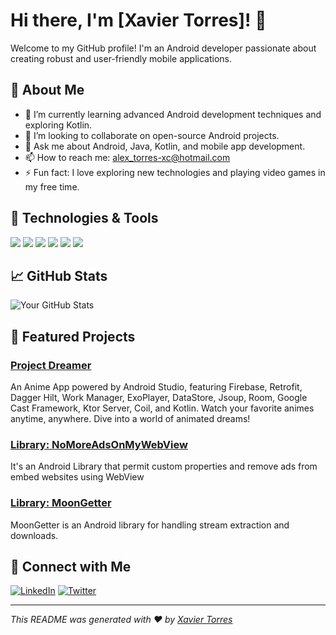 # Hi there, I'm [Xavier Torres]! 👋

Welcome to my GitHub profile! I'm an Android developer passionate about creating robust and user-friendly mobile applications.

## 🚀 About Me

- 🌱 I’m currently learning advanced Android development techniques and exploring Kotlin.
- 👯 I’m looking to collaborate on open-source Android projects.
- 💬 Ask me about Android, Java, Kotlin, and mobile app development.
- 📫 How to reach me: [alex_torres-xc@hotmail.com](mailto:alex_torres-xc@hotmail.com)
- ⚡ Fun fact: I love exploring new technologies and playing video games in my free time.

## 🔧 Technologies & Tools

![](https://img.shields.io/badge/Code-Java-informational?style=flat&logo=java&logoColor=white&color=2bbc8a)
![](https://img.shields.io/badge/Code-Kotlin-informational?style=flat&logo=kotlin&logoColor=white&color=2bbc8a)
![](https://img.shields.io/badge/IDE-Android%20Studio-informational?style=flat&logo=android-studio&logoColor=white&color=2bbc8a)
![](https://img.shields.io/badge/Version%20Control-Git-informational?style=flat&logo=git&logoColor=white&color=2bbc8a)
![](https://img.shields.io/badge/Platform-Android-informational?style=flat&logo=android&logoColor=white&color=2bbc8a)
![](https://img.shields.io/badge/Database-SQLite-informational?style=flat&logo=sqlite&logoColor=white&color=2bbc8a)

## 📈 GitHub Stats

![Your GitHub Stats](https://github-readme-stats.vercel.app/api?username=darkryh&show_icons=true&hide_border=true&count_private=true&theme=radical)

## 🌟 Featured Projects

### [Project Dreamer](https://github.com/darkryh/Dreamer)
An Anime App powered by Android Studio, featuring Firebase, Retrofit, Dagger Hilt, Work Manager, ExoPlayer, DataStore, Jsoup, Room, Google Cast Framework, Ktor Server, Coil, and Kotlin. Watch your favorite animes anytime, anywhere. Dive into a world of animated dreams! 

### [Library: NoMoreAdsOnMyWebView](https://github.com/darkryh/NoMoreAdsOnMyWebViewPlayer)
It's an Android Library that permit custom properties and remove ads from embed websites using WebView

### [Library: MoonGetter](https://github.com/darkryh/MoonGetter)
MoonGetter is an Android library for handling stream extraction and downloads.

## 🤝 Connect with Me

[![LinkedIn](https://img.shields.io/badge/LinkedIn-XavierTorres-informational?style=flat&logo=linkedin&logoColor=white&color=2bbc8a)](https://www.linkedin.com/in/xavier-alexander-torres-calderón-632798212/)
[![Twitter](https://img.shields.io/badge/Twitter-@Darkryh-informational?style=flat&logo=twitter&logoColor=white&color=2bbc8a)](https://x.com/Darkryh)

---

*This README was generated with ❤️ by [Xavier Torres](https://github.com/darkryh)*
